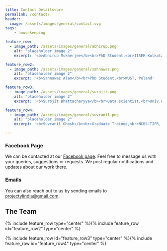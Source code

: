 ```yaml
---
title: Contact Details<br>
permalink: /contact/
header:
  image: /assets/images/general/contact.svg
tags:
    - housekeeping

feature_row:
  - image_path: /assets/images/general/abhirup.png
    alt: "placeholder image 2"
    excerpt: '<b>Abhirup Mukherjee</b><br>PhD Student,<br>IISER Kolkata, Mohanpur'

feature_row2:
  - image_path: /assets/images/general/sahnawaz.png
    alt: "placeholder image 2"
    excerpt: '<b>Sahnawaz Alam</b><br>PhD Student,<br>WUST, Poland'

feature_row3:
  - image_path: /assets/images/general/surojit.png
    alt: "placeholder image 2"
    excerpt: '<b>Surojit Bhattacharyya</b><br>Data scientist,<br>Univ.AI,Bangalore'

feature_row4:
  - image_path: /assets/images/general/suvranil.png
    alt: "placeholder image 2"
    excerpt: '<b>Suvranil Ghosh</b><br>Graduate Trainee,<br>NCBS-TIFR, Bangalore'

---
```


### Facebook Page <i class="fa-brands fa-facebook-square"></i>

We can be contacted at our  [Facebook page](https://www.facebook.com/projectyl.in). Feel free to message us with your queries, suggestions or requests. We post regular notifications and updates about our work there.

### Emails <i class="fa-solid fa-at"></i>
You can also reach out to us by sending emails to [projectylindia@gmail.com](mailto:projectylindia@gmail.com).

## The Team

<p>{% include feature_row type="center" %}{% include feature_row id="feature_row2" type="center" %}</p>

<p>{% include feature_row id="feature_row3" type="center" %}{% include feature_row id="feature_row4" type="center" %}</p>

